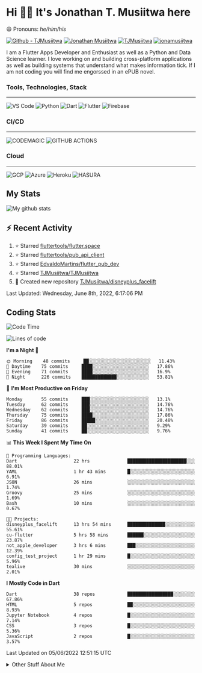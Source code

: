 # Hi 👋🏾 It's Jonathan T. Musiitwa here 

😄 Pronouns: *he/him/his*

[![Github - TJMusiitwa](https://img.shields.io/badge/TJMusiitwa-2ea44f?logo=github)](https://github.com/TJMusiitwa)  [![Jonathan Musiitwa](https://img.shields.io/badge/Jonathan_Musiitwa-blue?logo=linkedin&logoColor=lightblue)](https://www.linkedin.com/in/jonathan-musiitwa-a1107610a/)  [![TJMusiitwa](https://img.shields.io/badge/TJMusiitwa-lightblue?logo=twitter&logoColor=white)](https://twitter.com/TJMusiitwa)
[![jonamusiitwa](https://img.shields.io/badge/jonamusiitwa-white?logo=microsoft-outlook&logoColor=blue)](mailto:jonamusiitwa@outlook.com)




I am a Flutter Apps Developer and Enthusiast as well as a Python and Data Science learner. I love working on and building cross-platform applications as well as building systems that understand what makes information tick. If I am not coding you will find me engorssed in an ePUB novel.

### Tools, Technologies, Stack
<hr>

![VS Code](https://img.shields.io/badge/VS_Code-blue?style=for-the-badge&logo=visual-studio-code) ![Python](https://img.shields.io/badge/Python-lightgrey?style=for-the-badge&logo=python)  ![Dart](https://img.shields.io/badge/Dart-informational?style=for-the-badge&logo=dart) ![Flutter](https://img.shields.io/badge/Flutter-informational?style=for-the-badge&logo=flutter)  ![Firebase](https://img.shields.io/badge/Firebase-yellow?style=for-the-badge&logo=firebase&)
### CI/CD
<hr>

![CODEMAGIC](https://img.shields.io/badge/CODEMAGIC-orange?style=for-the-badge&logo=codemagic&logoColor=white) ![GITHUB ACTIONS](https://img.shields.io/badge/GITHUB_ACTIONS-black?style=for-the-badge&logo=github-actions&logoColor=white)

### Cloud
<hr>

![GCP](https://img.shields.io/badge/Google_Cloud-lightgrey?style=for-the-badge&logo=google-cloud) ![Azure](https://img.shields.io/badge/Microsoft_Azure-lightblue?style=for-the-badge&logo=microsoft-azure) ![Heroku](https://img.shields.io/badge/Heroku-purple?style=for-the-badge&logo=heroku) ![HASURA](https://img.shields.io/badge/HASURA-lightblue?style=for-the-badge&logo=hasura&logoColor=white)

## My Stats

![My github stats](https://github-readme-stats.vercel.app/api?username=TJMusiitwa&show_icons=true&count_private=true&theme=algolia)

## ⚡ Recent Activity
<!--RECENT_ACTIVITY:start-->
1. ⭐ Starred [fluttertools/flutter.space](https://github.com/fluttertools/flutter.space)
2. ⭐ Starred [fluttertools/pub_api_client](https://github.com/fluttertools/pub_api_client)
3. ⭐ Starred [EdvaldoMartins/flutter_pub_dev](https://github.com/EdvaldoMartins/flutter_pub_dev)
4. ⭐ Starred [TJMusiitwa/TJMusiitwa](https://github.com/TJMusiitwa/TJMusiitwa)
5. 📔 Created new repository [TJMusiitwa/disneyplus_facelift](https://github.com/TJMusiitwa/disneyplus_facelift)
<!--RECENT_ACTIVITY:end-->

<!--RECENT_ACTIVITY:last_update-->
Last Updated: Wednesday, June 8th, 2022, 6:17:06 PM
<!--RECENT_ACTIVITY:last_update_end-->

## Coding Stats
<!--START_SECTION:waka-->
![Code Time](http://img.shields.io/badge/Code%20Time-1%2C907%20hrs%2039%20mins-blue)

![Lines of code](https://img.shields.io/badge/From%20Hello%20World%20I%27ve%20Written-5%20Million%20lines%20of%20code-blue)

**I'm a Night 🦉** 

```text
🌞 Morning    48 commits     ██░░░░░░░░░░░░░░░░░░░░░░░   11.43% 
🌆 Daytime    75 commits     ████░░░░░░░░░░░░░░░░░░░░░   17.86% 
🌃 Evening    71 commits     ████░░░░░░░░░░░░░░░░░░░░░   16.9% 
🌙 Night      226 commits    █████████████░░░░░░░░░░░░   53.81%

```
📅 **I'm Most Productive on Friday** 

```text
Monday       55 commits     ███░░░░░░░░░░░░░░░░░░░░░░   13.1% 
Tuesday      62 commits     ███░░░░░░░░░░░░░░░░░░░░░░   14.76% 
Wednesday    62 commits     ███░░░░░░░░░░░░░░░░░░░░░░   14.76% 
Thursday     75 commits     ████░░░░░░░░░░░░░░░░░░░░░   17.86% 
Friday       86 commits     █████░░░░░░░░░░░░░░░░░░░░   20.48% 
Saturday     39 commits     ██░░░░░░░░░░░░░░░░░░░░░░░   9.29% 
Sunday       41 commits     ██░░░░░░░░░░░░░░░░░░░░░░░   9.76%

```


📊 **This Week I Spent My Time On** 

```text
💬 Programming Languages: 
Dart                     22 hrs              ██████████████████████░░░   88.01% 
YAML                     1 hr 43 mins        █░░░░░░░░░░░░░░░░░░░░░░░░   6.91% 
JSON                     26 mins             ░░░░░░░░░░░░░░░░░░░░░░░░░   1.74% 
Groovy                   25 mins             ░░░░░░░░░░░░░░░░░░░░░░░░░   1.69% 
Bash                     10 mins             ░░░░░░░░░░░░░░░░░░░░░░░░░   0.67%

🐱‍💻 Projects: 
disneyplus_facelift      13 hrs 54 mins      ██████████████░░░░░░░░░░░   55.61% 
cu-flutter               5 hrs 58 mins       ██████░░░░░░░░░░░░░░░░░░░   23.87% 
not_apple_developer      3 hrs 6 mins        ███░░░░░░░░░░░░░░░░░░░░░░   12.39% 
config_test_project      1 hr 29 mins        █░░░░░░░░░░░░░░░░░░░░░░░░   5.96% 
tealive                  30 mins             ░░░░░░░░░░░░░░░░░░░░░░░░░   2.01%

```

**I Mostly Code in Dart** 

```text
Dart                     38 repos            █████████████████░░░░░░░░   67.86% 
HTML                     5 repos             ██░░░░░░░░░░░░░░░░░░░░░░░   8.93% 
Jupyter Notebook         4 repos             █░░░░░░░░░░░░░░░░░░░░░░░░   7.14% 
CSS                      3 repos             █░░░░░░░░░░░░░░░░░░░░░░░░   5.36% 
JavaScript               2 repos             █░░░░░░░░░░░░░░░░░░░░░░░░   3.57%

```



 Last Updated on 05/06/2022 12:51:15 UTC
<!--END_SECTION:waka-->

<details>
  <summary>Other Stuff About Me</summary>
  
- Preference for e-books over physical books.
  
 - While Coding, Listening Music and developing useful code. ⭐️
  
  - Reading Novels, Action and Adventure, Autobiography & Biography, Comics, Detective and Mystery, Fantasy, Romance, Sci-Fi...pretty much if you know my novel genres, you already know all my movie and tv genres as well. 😉
  
  - I have a surprising affinity for musical artisits whose names start with the letter '**J**'.
  - A big Formula 1 🏎 fan...a great need for speed. Go Team **MercedesAMG**
 </details>
